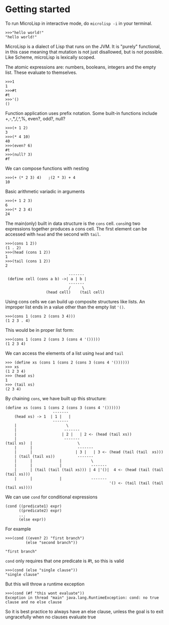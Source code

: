 # Getting started 
To run MicroLisp in interactive mode, do `microlisp -i` in your terminal.

```
>>>"hello world!"
"hello world!" 
```

MicroLisp is a dialect of Lisp that runs on the JVM. It is "purely" functional, in this case meaning that mutation is not just disallowed, but is not possible. Like Scheme, microLisp is lexically scoped.

The atomic expressions are: numbers, booleans, integers and the empty list. These evaluate to themselves.
```
>>>1
1 
>>>#t
#t
>>>'()
()
```

Function application uses prefix notation. Some built-in functions include +,-,*,/,^,%, even?, odd?, null?
```
>>>(+ 1 2)
3
>>>(* 4 10)
40
>>>(even? 6)
#t
>>>(null? 3)
#f
```
We can compose functions with nesting 
```
>>>(+ (* 2 3) 4)   ;(2 * 3) + 4
10
```
Basic arithmetic variadic in arguments
```
>>>(+ 1 2 3)
6 
>>>(* 2 3 4)
24
```
The main(only) built in data structure is the `cons` cell. `cons`ing two expressions together produces a cons cell.
The first element can be accessed with `head` and the second with `tail`.
```
>>>(cons 1 2))
(1 . 2)
>>>(head (cons 1 2))
1
>>>(tail (cons 1 2))
2
```

```
                            -------
 (define cell (cons a b) ->| a | b |
                            -------
                            /     \ 
                  (head cell)    (tail cell)
```

Using cons cells we can build up composite structures like lists.
An improper list ends in a value other than the empty list `'()`.
```
>>>(cons 1 (cons 2 (cons 3 4)))
(1 2 3 . 4)
```
This would be in proper list form: 
```
>>>(cons 1 (cons 2 (cons 3 (cons 4 '()))))
(1 2 3 4)
```
We can access the elements of a list using `head` and `tail` 
```
>>> (define xs (cons 1 (cons 2 (cons 3 (cons 4 '())))))
>>> xs
(1 2 3 4)
>>> (head xs)
1 
>>> (tail xs)
(2 3 4)
```
By chaining `cons`, we have built up this structure:
``` 
(define xs (cons 1 (cons 2 (cons 3 (cons 4 '())))))
                     ------- 
    (head xs) -> 1  | 1 |   |
                     ------- 
    |                      \
    |                     ------- 
    |                    | 2 |   | 2 <- (head (tail xs))
    |                     ------- 
(tail xs)  |                    \
    |      |                    ------- 
    |      |                   | 3 |   | 3 <- (head (tail (tail  xs)))
    | (tail (tail xs))          ------- 
    |      |            |             \
    |      |            |             ------- 
    |      | (tail (tail (tail xs))) | 4 |'()|  4 <- (head (tail (tail (tail xs)))
    |      |            |             ------- 
                                              '() <- (tail (tail (tail (tail xs))))
```
We can use `cond` for conditional expressions
```
(cond ((predicate1) expr)
      ((predicate2) expr)
      ...
      (else expr))
```
For example
```
>>>(cond ((even? 2) "first branch") 
         (else "second branch"))

"first branch"
```
`cond` only requires that one predicate is #t, so this is valid
```
>>>(cond (else "single clause"))
"single clause"
```
But this will throw a runtime exception
```
>>>(cond (#f "this wont evaluate"))
Exception in thread "main" java.lang.RuntimeException: cond: no true clause and no else clause
```
So it is best practice to always have an else clause, unless the goal is to exit ungracefully when no clauses evaluate true

